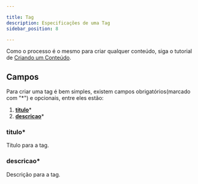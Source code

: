 ```yaml
---

title: Tag
description: Especificações de uma Tag
sidebar_position: 8

---
```


Como o processo é o mesmo para criar qualquer conteúdo, siga o tutorial de [Criando um Conteúdo](/docs/guias/gestao-de-conteudo/criando.md).

## Campos

Para criar uma tag é bem simples, existem campos obrigatórios(marcado com "*") e opcionais, entre eles estão:

1. [__titulo__](#titulo)*
2. [__descricao__](#descricao)*

### titulo*

Título para a tag.

### descricao*

Descrição para a tag.
